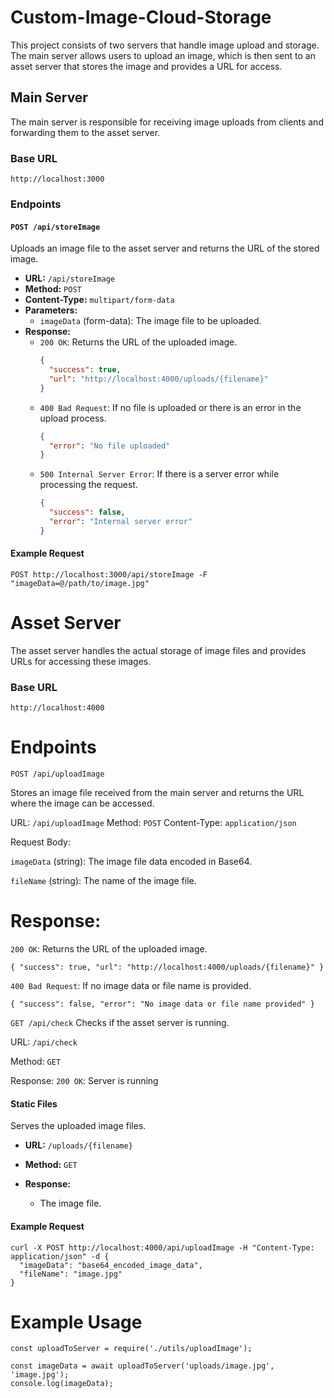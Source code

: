 # Custom-Image-Cloud-Storage

This project consists of two servers that handle image upload and storage. The main server allows users to upload an image, which is then sent to an asset server that stores the image and provides a URL for access.

## Main Server

The main server is responsible for receiving image uploads from clients and forwarding them to the asset server.

### Base URL

```
http://localhost:3000
```


### Endpoints

#### `POST /api/storeImage`

Uploads an image file to the asset server and returns the URL of the stored image.

- **URL:** `/api/storeImage`
- **Method:** `POST`
- **Content-Type:** `multipart/form-data`
- **Parameters:**
  - `imageData` (form-data): The image file to be uploaded.
- **Response:**
  - `200 OK`: Returns the URL of the uploaded image.
    ```json
    {
      "success": true,
      "url": "http://localhost:4000/uploads/{filename}"
    }
    ```
  - `400 Bad Request`: If no file is uploaded or there is an error in the upload process.
    ```json
    {
      "error": "No file uploaded"
    }
    ```
  - `500 Internal Server Error`: If there is a server error while processing the request.
    ```json
    {
      "success": false,
      "error": "Internal server error"
    }
    ```

#### Example Request

```
POST http://localhost:3000/api/storeImage -F "imageData=@/path/to/image.jpg"
```

# Asset Server

The asset server handles the actual storage of image files and provides URLs for accessing these images.

### Base URL

```
http://localhost:4000
```

# Endpoints

`POST /api/uploadImage`

Stores an image file received from the main server and returns the URL where the image can be accessed.

URL: `/api/uploadImage`
Method: `POST`
Content-Type: `application/json`

Request Body:


`imageData` (string): The image file data encoded in Base64.


`fileName` (string): The name of the image file.


# Response:

`200 OK`: Returns the URL of the uploaded image.

`
{
  "success": true,
  "url": "http://localhost:4000/uploads/{filename}"
}
`

`400 Bad Request`: If no image data or file name is provided.

`
{
  "success": false,
  "error": "No image data or file name provided"
}
`

`GET /api/check` Checks if the asset server is running.


URL: `/api/check`

Method: `GET`

Response:
`200 OK`: Server is running

#### Static Files

Serves the uploaded image files.

- **URL:** `/uploads/{filename}`

- **Method:** `GET`
  
- **Response:**
  
  - The image file.

#### Example Request

```
curl -X POST http://localhost:4000/api/uploadImage -H "Content-Type: application/json" -d {
  "imageData": "base64_encoded_image_data",
  "fileName": "image.jpg"
}
```

# Example Usage

```
const uploadToServer = require('./utils/uploadImage');

const imageData = await uploadToServer('uploads/image.jpg', 'image.jpg');
console.log(imageData);
```
